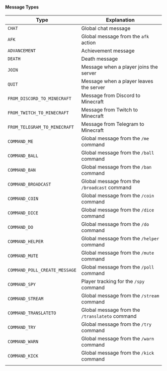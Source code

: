 #### Message Types

| Type                           | Explanation                                    |
|-------------------------------|----------------------------------------------|
| `CHAT`                        | Global chat message                          |
| `AFK`                         | Global message from the `afk` action         |
| `ADVANCEMENT`                 | Achievement message                          |
| `DEATH`                       | Death message                                |
| `JOIN`                        | Message when a player joins the server       |
| `QUIT`                        | Message when a player leaves the server      |
| `FROM_DISCORD_TO_MINECRAFT`   | Message from Discord to Minecraft            |
| `FROM_TWITCH_TO_MINECRAFT`    | Message from Twitch to Minecraft             |
| `FROM_TELEGRAM_TO_MINECRAFT`  | Message from Telegram to Minecraft           |
| `COMMAND_ME`                  | Global message from the `/me` command        |
| `COMMAND_BALL`                | Global message from the `/ball` command      |
| `COMMAND_BAN`                 | Global message from the `/ban` command       |
| `COMMAND_BROADCAST`           | Global message from the `/broadcast` command |
| `COMMAND_COIN`                | Global message from the `/coin` command      |
| `COMMAND_DICE`                | Global message from the `/dice` command      |
| `COMMAND_DO`                  | Global message from the `/do` command        |
| `COMMAND_HELPER`              | Global message from the `/helper` command    |
| `COMMAND_MUTE`                | Global message from the `/mute` command      |
| `COMMAND_POLL_CREATE_MESSAGE` | Global message from the `/poll` command      |
| `COMMAND_SPY`                 | Player tracking for the `/spy` command       |
| `COMMAND_STREAM`              | Global message from the `/stream` command    |
| `COMMAND_TRANSLATETO`         | Global message from the `/translateto` command |
| `COMMAND_TRY`                 | Global message from the `/try` command       |
| `COMMAND_WARN`                | Global message from the `/warn` command      |
| `COMMAND_KICK`                | Global message from the `/kick` command      |
|                               |                                              |